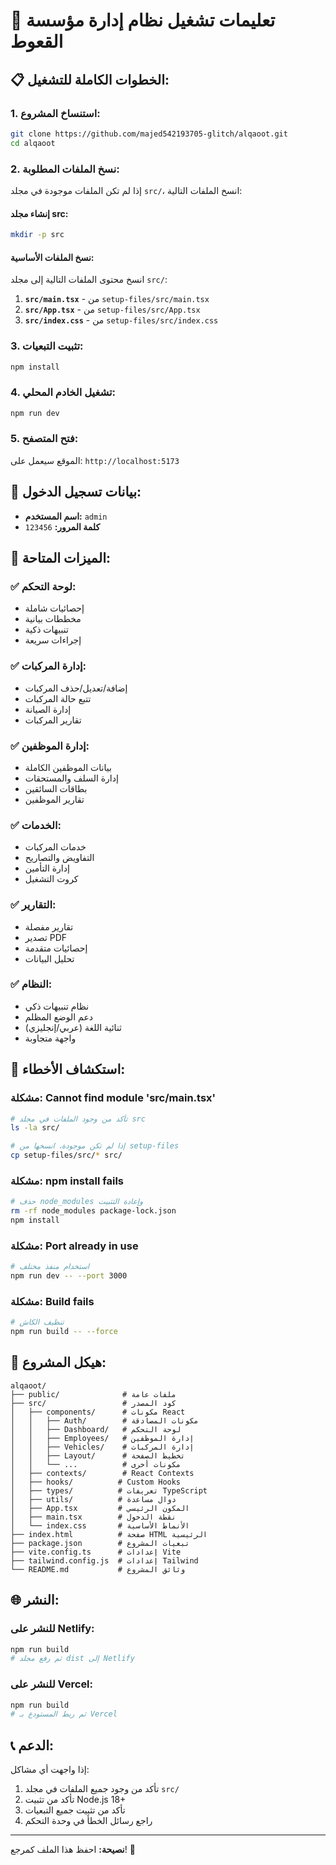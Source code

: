 # 🚀 تعليمات تشغيل نظام إدارة مؤسسة القعوط

## 📋 **الخطوات الكاملة للتشغيل:**

### **1. استنساخ المشروع:**
```bash
git clone https://github.com/majed542193705-glitch/alqaoot.git
cd alqaoot
```

### **2. نسخ الملفات المطلوبة:**

إذا لم تكن الملفات موجودة في مجلد `src/`، انسخ الملفات التالية:

#### **إنشاء مجلد src:**
```bash
mkdir -p src
```

#### **نسخ الملفات الأساسية:**
انسخ محتوى الملفات التالية إلى مجلد `src/`:

1. **`src/main.tsx`** - من `setup-files/src/main.tsx`
2. **`src/App.tsx`** - من `setup-files/src/App.tsx`  
3. **`src/index.css`** - من `setup-files/src/index.css`

### **3. تثبيت التبعيات:**
```bash
npm install
```

### **4. تشغيل الخادم المحلي:**
```bash
npm run dev
```

### **5. فتح المتصفح:**
الموقع سيعمل على: `http://localhost:5173`

## 🔐 **بيانات تسجيل الدخول:**
- **اسم المستخدم:** `admin`
- **كلمة المرور:** `123456`

## 🎯 **الميزات المتاحة:**

### **✅ لوحة التحكم:**
- إحصائيات شاملة
- مخططات بيانية
- تنبيهات ذكية
- إجراءات سريعة

### **✅ إدارة المركبات:**
- إضافة/تعديل/حذف المركبات
- تتبع حالة المركبات
- إدارة الصيانة
- تقارير المركبات

### **✅ إدارة الموظفين:**
- بيانات الموظفين الكاملة
- إدارة السلف والمستحقات
- بطاقات السائقين
- تقارير الموظفين

### **✅ الخدمات:**
- خدمات المركبات
- التفاويض والتصاريح
- إدارة التأمين
- كروت التشغيل

### **✅ التقارير:**
- تقارير مفصلة
- تصدير PDF
- إحصائيات متقدمة
- تحليل البيانات

### **✅ النظام:**
- نظام تنبيهات ذكي
- دعم الوضع المظلم
- ثنائية اللغة (عربي/إنجليزي)
- واجهة متجاوبة

## 🔧 **استكشاف الأخطاء:**

### **مشكلة: Cannot find module 'src/main.tsx'**
```bash
# تأكد من وجود الملفات في مجلد src
ls -la src/

# إذا لم تكن موجودة، انسخها من setup-files
cp setup-files/src/* src/
```

### **مشكلة: npm install fails**
```bash
# حذف node_modules وإعادة التثبيت
rm -rf node_modules package-lock.json
npm install
```

### **مشكلة: Port already in use**
```bash
# استخدام منفذ مختلف
npm run dev -- --port 3000
```

### **مشكلة: Build fails**
```bash
# تنظيف الكاش
npm run build -- --force
```

## 📁 **هيكل المشروع:**

```
alqaoot/
├── public/              # ملفات عامة
├── src/                 # كود المصدر
│   ├── components/      # مكونات React
│   │   ├── Auth/        # مكونات المصادقة
│   │   ├── Dashboard/   # لوحة التحكم
│   │   ├── Employees/   # إدارة الموظفين
│   │   ├── Vehicles/    # إدارة المركبات
│   │   ├── Layout/      # تخطيط الصفحة
│   │   └── ...          # مكونات أخرى
│   ├── contexts/        # React Contexts
│   ├── hooks/          # Custom Hooks
│   ├── types/          # تعريفات TypeScript
│   ├── utils/          # دوال مساعدة
│   ├── App.tsx         # المكون الرئيسي
│   ├── main.tsx        # نقطة الدخول
│   └── index.css       # الأنماط الأساسية
├── index.html          # صفحة HTML الرئيسية
├── package.json        # تبعيات المشروع
├── vite.config.ts      # إعدادات Vite
├── tailwind.config.js  # إعدادات Tailwind
└── README.md           # وثائق المشروع
```

## 🌐 **النشر:**

### **للنشر على Netlify:**
```bash
npm run build
# ثم رفع مجلد dist إلى Netlify
```

### **للنشر على Vercel:**
```bash
npm run build
# ثم ربط المستودع بـ Vercel
```

## 📞 **الدعم:**

إذا واجهت أي مشاكل:
1. تأكد من وجود جميع الملفات في مجلد `src/`
2. تأكد من تثبيت Node.js 18+
3. تأكد من تثبيت جميع التبعيات
4. راجع رسائل الخطأ في وحدة التحكم

---

**نصيحة:** احفظ هذا الملف كمرجع! 📌
